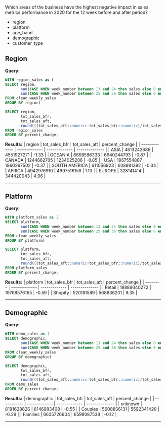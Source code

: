 Which areas of the business have the highest negative impact in sales metrics performance in 2020 for the 12 week before and after period?

* region
* platform
* age_band
* demographic
* customer_type


Region
-----

**Query:**
```sql
WITH region_sales as (
SELECT region,
       sum(CASE WHEN week_number between 13 and 24 then sales else 0 end) as tot_sales_bfr,
	   sum(CASE WHEN week_number between 25 and 36 then sales else 0 end) as tot_sales_aft
FROM clean_weekly_sales
GROUP BY region)

SELECT region,
       tot_sales_bfr,
	   tot_sales_aft,
	   round(((tot_sales_aft::numeric-tot_sales_bfr::numeric)/tot_sales_bfr::numeric)*100,2) as percent_change
FROM region_sales
ORDER BY percent_change;
```

**Results:**
| region        | tot_sales_bfr | tot_sales_aft | percent_change |
| ------------- | ------------- | ------------- | -------------- |
| ASIA          | 4613242689    | 4551927271    | -1.33          |
| OCEANIA       | 6698586333    | 6640244793    | -0.87          |
| CANADA        | 1244662705    | 1234025206    | -0.85          |
| USA           | 1967554887    | 1960297502    | -0.37          |
| SOUTH AMERICA | 611056923     | 608981392     | -0.34          |
| AFRICA        | 4942976910    | 4997516159    | 1.10           |
| EUROPE        | 328141414     | 344420043     | 4.96           |

---------------------------

Platform
-----

**Query:**
```sql
WITH platform_sales as (
SELECT platform,
       sum(CASE WHEN week_number between 13 and 24 then sales else 0 end) as tot_sales_bfr,
	   sum(CASE WHEN week_number between 25 and 36 then sales else 0 end) as tot_sales_aft
FROM clean_weekly_sales
GROUP BY platform)

SELECT platform,
       tot_sales_bfr,
	   tot_sales_aft,
	   round(((tot_sales_aft::numeric-tot_sales_bfr::numeric)/tot_sales_bfr::numeric)*100,2) as percent_change
FROM platform_sales
ORDER BY percent_change;
```

**Results:**
| platform | tot_sales_bfr | tot_sales_aft | percent_change |
| -------- | ------------- | ------------- | -------------- |
| Retail   | 19886040272   | 19768576165   | -0.59          |
| Shopify  | 520181589     | 568836201     | 9.35           |

----------------------------




Demographic
-----

**Query:**

```sql
WITH demo_sales as (
SELECT demographic,
       sum(CASE WHEN week_number between 13 and 24 then sales else 0 end) as tot_sales_bfr,
	   sum(CASE WHEN week_number between 25 and 36 then sales else 0 end) as tot_sales_aft
FROM clean_weekly_sales
GROUP BY demographic)

SELECT demographic,
       tot_sales_bfr,
	   tot_sales_aft,
	   round(((tot_sales_aft::numeric-tot_sales_bfr::numeric)/tot_sales_bfr::numeric)*100,2) as percent_change
FROM demo_sales
ORDER BY percent_change;
```

**Results:**
| demographic | tot_sales_bfr | tot_sales_aft | percent_change |
| ----------- | ------------- | ------------- | -------------- |
| unknown     | 8191628826    | 8146983408    | -0.55          |
| Couples     | 5608866131    | 5592341420    | -0.29          |
| Families    | 6605726904    | 6598087538    | -0.12          |

-------------

